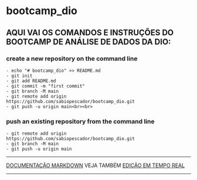 # bootcamp_dio

## AQUI VAI OS COMANDOS E INSTRUÇÕES DO BOOTCAMP DE ANÁLISE DE DADOS DA DIO:

### create a new repository on the command line
```
- echo "# bootcamp_dio" >> README.md
- git init
- git add README.md
- git commit -m "first commit"
- git branch -M main
- git remote add origin https://github.com/sabiopescador/bootcamp_dio.git
- git push -u origin main<br><br>
```
### push an existing repository from the command line
```
- git remote add origin https://github.com/sabiopescador/bootcamp_dio.git
- git branch -M main
- git push -u origin main
```
---

[DOCUMENTAÇÃO MARKDOWN](https://docs.github.com/pt/get-started/writing-on-github/getting-started-with-writing-and-formatting-on-github/basic-writing-and-formatting-syntax) VEJA TAMBÉM [EDIÇÃO EM TEMPO REAL](https://readme.so/pt)

---

